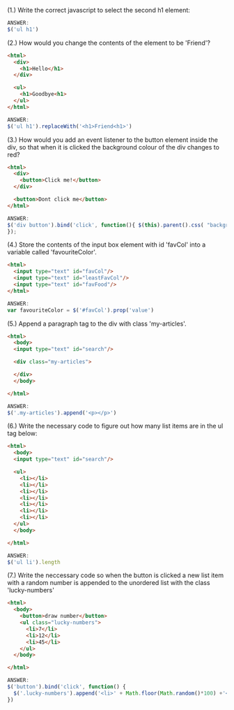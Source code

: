 (1.) Write the correct javascript to select the second h1 element:

```javascript
ANSWER:
$('ul h1')
```

(2.) How would you change the contents of the element to be 'Friend'?

```html
<html>
  <div>
    <h1>Hello</h1>
  </div>

  <ul>
    <h1>Goodbye<h1>
  </ul>
</html>
```

```javascript
ANSWER:
$('ul h1').replaceWith('<h1>Friend<h1>')
```

(3.) How would you add an event listener to the button element inside the div, so that when it is clicked the background colour of the div changes to red?

```html
<html>
  <div>
    <button>Click me!</button>
  </div>

  <button>Dont click me</button>
</html>
```

```javascript
ANSWER:
$('div button').bind('click', function(){ $(this).parent().css( "background-color", "red" )
});
```

(4.) Store the contents of the input box element with id 'favCol' into a variable called 'favouriteColor'.

```html
<html>
  <input type="text" id="favCol"/>
  <input type="text" id="leastFavCol"/>
  <input type="text" id="favFood"/>
</html>
```

```javascript
ANSWER:
var favouriteColor = $('#favCol').prop('value')
```

(5.) Append a paragraph tag to the div with class 'my-articles'.

```html
<html>
  <body>
  <input type="text" id="search"/>

  <div class="my-articles">

  </div>
  </body>

</html>
```

```javascript
ANSWER:
$('.my-articles').append('<p></p>')
```

(6.) Write the necessary code to figure out how many list items are in the ul tag below:

```html
<html>
  <body>
  <input type="text" id="search"/>

  <ul>
    <li></li>
    <li></li>
    <li></li>
    <li></li>
    <li></li>
    <li></li>
    <li></li>
  </ul>
  </body>

</html>
```

```javascript
ANSWER:
$('ul li').length
```

(7.) Write the neccessary code so when the button is clicked a new list item with a random number is appended to the unordered list with the class 'lucky-numbers'

```html
<html>
  <body>
    <button>draw number</button>
    <ul class="lucky-numbers">
      <li>7</li>
      <li>12</li>
      <li>45</li>
    </ul>
  </body>

</html>
```

```javascript
ANSWER:
$('button').bind('click', function() {
  $('.lucky-numbers').append('<li>' + Math.floor(Math.random()*100) +'</li>')
})
```
